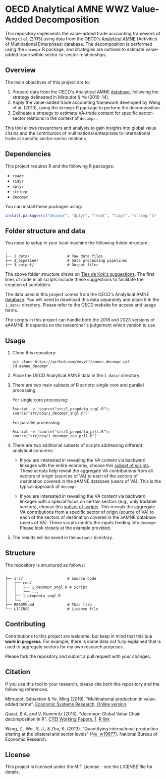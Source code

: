 # OECD Analytical AMNE WWZ Value-Added Decomposition

This repository implements the value-added trade accounting framework of Wang et al. (2013) using data from the OECD's [Analytical AMNE](https://doi.org/10.1787/d9de288d-en) (Activities of Multinational Enterprises) database. The decomposition is performed using the `decompr` R package, and strategies are outlined to estimate value-added trade within sector-to-sector relationships.

## Overview

The main objectives of this project are to:

1. Prepare data from the OECD's Analytical AMNE [database](https://www.oecd.org/en/data/datasets/multinational-enterprises-and-global-value-chains.html), following the strategy delineated in Miroudot & Ye (2019: 14).
2. Apply the value-added trade accounting framework developed by Wang et al. (2013), using the `decompr` R package to perform the decomposition.
3. Delineate a strategy to estimate VA-trade content for specific sector-sector relations in the context of `decompr`.

This tool allows researchers and analysts to gain insights into global value chains and the contribution of multinational enterprises to international trade at specific sector-sector relations.

## Dependencies

This project requires R and the following R packages:

- `readr`
- `tidyr`
- `dplyr`
- `stringr`
- `decompr`

You can install these packages using:

```R
install.packages(c("decompr", "dplyr", "readr", "tidyr", "stringr"))
```

## Folder structure and data

You need to setup in your local machine the following folder structure:

```
.
├── 1_data/                 # Raw data files
├── 2_pipeline/             # Data processing pipelines
├── 3_output/               # Output files
```

The above folder structure draws on [Ties de Kok's suggestions](https://towardsdatascience.com/how-to-keep-your-research-projects-organized-part-1-folder-structure-10bd56034d3a). The first lines of code in all scripts include these suggestions to facilitate the creation of subfolders.

The data used in this project comes from the OECD's Analytical AMNE [database](https://www.oecd.org/en/data/datasets/multinational-enterprises-and-global-value-chains.html). You will need to download this data separately and place it in the `1_data/` directory. Please refer to the OECD website for access and usage terms.

The scripts in this project can handle both the 2018 and 2023 versions of aAAMNE.
It depends on the researcher's judgement which version to use.

## Usage

1. Clone this repository:
   ```
   git clone https://github.com/mmvvff/aamne_decompr.git
   cd aamne_decompr
   ```

2. Place the OECD Analytical AMNE data in the `1_data/` directory.

3. There are two main subsets of R scripts: single core and parallel processing.

   For single core processing:
   ```
   Rscript -e 'source("src/1_prepdata_sngl.R"); source("src/cou/1_decompr_sngl.R")'
   ```
   For parallel processing:
   ```
   Rscript -e 'source("src/1_prepdata_prll.R"); source("src/cou/1_decompr_cou_prll.R")'
   ```

4. There are two additional subsets of scripts addressing different analytical concerns:

   - If you are interested in revealing the VA content via backward linkages with the entire economy, choose this [subset of scripts](https://github.com/mmvvff/aamne_decompr/tree/main/src/cou). These scripts help reveal the aggregate VA contributions from all sectors of origin (sources of VA) to each of the sectors of destination covered in the aAMNE database (users of VA). This is the typical approach of `decompr`.

   - If you are interested in revealing the VA content via backward linkages with a special focus on certain sectors (e.g., only tradable sectors), choose this [subset of scripts](https://github.com/mmvvff/aamne_decompr/tree/main/src/cousec). This reveals the aggregate VA contributions from a specific sector of origin (source of VA) to each of the sectors of destination covered in the aAMNE database (users of VA). These scripts modify the inputs feeding into `decompr`. Please look closely at the example provided.

5. The results will be saved in the `output/` directory.

## Structure

The repository is structured as follows:

```
.
├── src/                    # Source code
│   ├── cou/
│   │   ├── 1_decompr_sngl.R # Script
│   │   └── ...    
│   ├── 1_prepdata_sngl.R
│   └── ...  
├── README.md               # This file
└── LICENSE                 # License file
```


## Contributing

Contributions to this project are welcome, but keep in mind that this is **a work in progress**. For example, there is some data not fully explained that is used to aggregate sectors for my own research purposes.

Please fork the repository and submit a pull request with your changes.

## Citation

If you use this tool in your research, please cite both this repository and the following references:

Miroudot, Sébastien & Ye, Ming (2019). "Multinational production in value-added terms". [Economic Systems Research, Online version](https://doi.org/10.1080/09535314.2019.1701997)

Quast, B.A. and V. Kummritz (2015). "decompr: Global Value Chain decomposition in R". [CTEI Working Papers, 1](https://repec.graduateinstitute.ch/pdfs/cteiwp/CTEI-2015-01.pdf). [R link](https://cran.r-project.org/web/packages/decompr/index.html)

Wang, Z., Wei, S. J., & Zhu, K. (2013). "Quantifying international production sharing at the bilateral and sector levels" ([No. w19677](https://www.nber.org/papers/w19677)). National Bureau of Economic Research.

## License

This project is licensed under the MIT License - see the LICENSE file for details.

